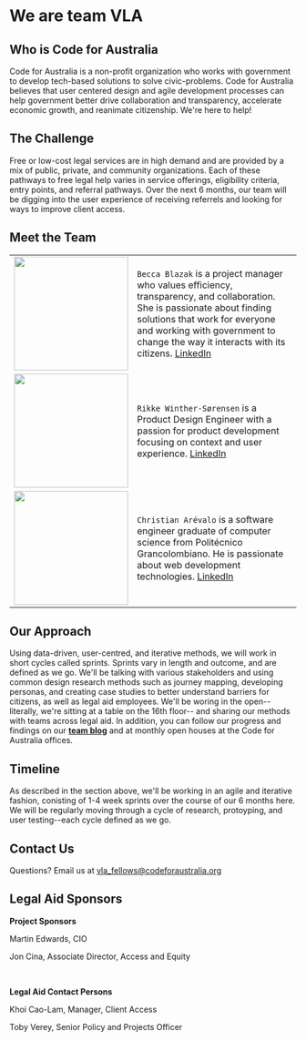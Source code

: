 <h1>We are team VLA</h1>
<h2>Who is Code for Australia</h2>
<p>Code for Australia is a non-profit organization who works with government to develop tech-based solutions to solve civic-problems. Code for Australia believes that user centered design and agile development processes can help government better drive collaboration and transparency, accelerate economic growth, and reanimate citizenship. We're here to help!</p>
<h2>The Challenge</h2>
<p> Free or low-cost legal services are in high demand and are provided by a mix of public, private, and community organizations. Each of these pathways to free legal help varies in service offerings, eligibility criteria, entry points, and referral pathways. Over the next 6 months, our team will be digging into the user experience of receiving referrels and looking for ways to improve client access.
</p>
<h2>Meet the Team</h2>

|   |  |
| ------------- | ------------- |
| <img src="https://trello-avatars.s3.amazonaws.com/387b53191475ff5049d9f9d84a8632d0/original.png" width="200" heigh="200"/>  | `Becca Blazak` is a project manager who values efficiency, transparency, and collaboration. She is passionate about finding solutions that work for everyone and working with government to change the way it interacts with its citizens.  [LinkedIn](https://www.linkedin.com/in/rebeccablazak)   |
| <img src="https://trello-attachments.s3.amazonaws.com/57881f8a10f2787c346b13bd/500x500/d9f3609d93be1faa77248c5e10108491/profile_pic.jpg" width="200" heigh="200"/>  | `Rikke Winther-Sørensen` is a Product Design Engineer with a passion for product development focusing on context and user experience.    [LinkedIn](https://www.linkedin.com/in/rikkewin) |
| <img src="https://trello-attachments.s3.amazonaws.com/5795b54a221de90af533202b/1431x1489/35ba81fe561535ba5ee84e6f553beac3/Christian_Arevalo.jpeg" width="200" heigh="200"/>  | `Christian Arévalo` is a software engineer graduate of computer science from Politécnico Grancolombiano. He is passionate about web development technologies.   [LinkedIn](https://au.linkedin.com/in/christianaq)|

<h2>Our Approach</h2>
<p>Using data-driven, user-centred, and iterative methods, we will work in short cycles called sprints. Sprints vary in length and outcome, and are defined as we go. We'll be talking with various stakeholders and using common design research methods such as journey mapping, developing personas, and creating case studies to better understand barriers for citizens, as well as legal aid employees. We'll be woring in the open--literally, we're sitting at a table on the 16th floor-- and sharing our methods with teams across legal aid. In addition, you can follow our progress and findings on our <a href="https://medium.com/code-for-australia-vla-fellows-blog"><strong>team blog</strong></a> and at monthly open houses at the Code for Australia offices.
</p>
<h2>Timeline</h2>
<p> As described in the section above, we'll be working in an agile and iterative fashion, conisting of 1-4 week sprints over the course of our 6 months here. We will be regularly moving through a cycle of research, protoyping, and user testing--each cycle defined as we go. </p>
<h2>Contact Us</h2>
<p>Questions? Email us at <a href="vla_fellows@codeforaustralia.org"> vla_fellows@codeforaustralia.org</a></p>
<h2>Legal Aid Sponsors</h2>
<p><strong>Project Sponsors</strong></p>
<p>Martin Edwards, CIO</p>
<p>Jon Cina, Associate Director, Access and Equity </p>
<br>
<p><strong>Legal Aid Contact Persons</strong></p>
<p>Khoi Cao-Lam, Manager, Client Access </p>
<p>Toby Verey, Senior Policy and Projects Officer</p>
 


